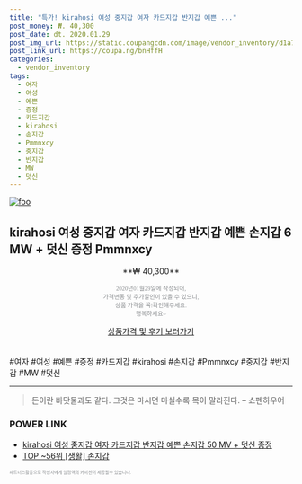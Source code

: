 ```yaml
--- 
title: "특가! kirahosi 여성 중지갑 여자 카드지갑 반지갑 예쁜 ..." 
post_money: ₩. 40,300 
post_date: dt. 2020.01.29 
post_img_url: https://static.coupangcdn.com/image/vendor_inventory/d1a7/32e806c4eae0c6f95e5ecd3790f97b822dcc021a66356fae0c0a10efd4db.jpg 
post_link_url: https://coupa.ng/bnHffH 
categories: 
  - vendor_inventory 
tags: 
  - 여자 
  - 여성 
  - 예쁜 
  - 증정 
  - 카드지갑 
  - kirahosi 
  - 손지갑 
  - Pmmnxcy 
  - 중지갑 
  - 반지갑 
  - MW 
  - 덧신 
--- 
```

[![foo](https://static.coupangcdn.com/image/vendor_inventory/d1a7/32e806c4eae0c6f95e5ecd3790f97b822dcc021a66356fae0c0a10efd4db.jpg)](https://coupa.ng/bnHffH) 

## kirahosi 여성 중지갑 여자 카드지갑 반지갑 예쁜 손지갑 6 MW + 덧신 증정 Pmmnxcy 
<p style="text-align: center;">**₩ 40,300**</p> 
<p style="text-align: center;"><span style="color: #898c8f; font-family: Georgia,Times,serif; font-size: 0.75em;">2020년01월29일에 작성되어, <br>가격변동 및 추가할인이 있을 수 있으니,<br> 상품 가격을 꼭!확인해주세요.<br>행복하세요~</span> 
</p>	 
<div markdown="0" style="text-align: center;"><a href="https://coupa.ng/bnHffH" class="btn btn--success">상품가격 및 후기 보러가기</a></div> 
<br><br> 
  #여자 #여성 #예쁜 #증정 #카드지갑 #kirahosi #손지갑 #Pmmnxcy #중지갑 #반지갑 #MW #덧신 
<hr> 

> 돈이란 바닷물과도 같다. 그것은 마시면 마실수록 목이 말라진다. – 쇼펜하우어 


### POWER LINK

* <a href="https://blog.naver.com/fasyy4321/221790254230" target="_blank">kirahosi 여성 중지갑 여자 카드지갑 반지갑 예쁜 손지갑 50 MV + 덧신 증정</a>
* <a href="https://blog.naver.com/an0733/221788313788" target="_blank"> TOP ~56위 [생활] 손지갑</a>

<span style="color: #898c8f; font-family: Georgia,Times,serif; font-size: 0.55em;">파트너스활동으로 작성자에게 일정액의 커미션이 제공될수 있습니다.</span> 
